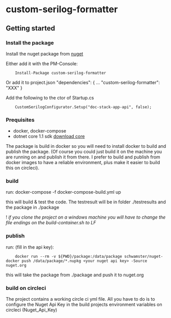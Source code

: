 # custom-serilog-formatter



## Getting started

### Install the package
Install the nuget package from [nuget](https://www.nuget.org/packages/custom-serilog-formatter/)

Either add it with the PM-Console:
        
        Install-Package custom-serilog-formatter

Or add it to project.json
        "dependencies": {
            ...
            "custom-serilog-formatter": "XXX"
        }

Add the following to the ctor of Startup.cs

        CustomSerilogConfigurator.Setup("doc-stack-app-api", false);

### Prequisites

* docker, docker-compose
* dotnet core 1.1 sdk  [download core](https://www.microsoft.com/net/core)

The package is build in docker so you will need to install docker to build and publish the package.
(Of course you could just build it on the machine you are running on and publish it from there. 
I prefer to build and publish from docker images to have a reliable environment, plus make it easier 
to build this on circleci).

### build

run:
        docker-compose -f docker-compose-build.yml up

this will build & test the code. The testresult will be in folder ./testresults and the package in ./package

! *if you clone the project on a windows machine you will have to change the file endings on the build-container.sh to LF*

### publish

run: (fill in the api key):

        docker run --rm -v ${PWD}/package:/data/package schwamster/nuget-docker push /data/package/*.nupkg <your nuget api key> -Source nuget.org

this will take the package from ./package and push it to nuget.org

### build on circleci

The project contains a working circle ci yml file. All you have to do is to configure the Nuget Api Key in the build projects environment variables on circleci (Nuget_Api_Key)



